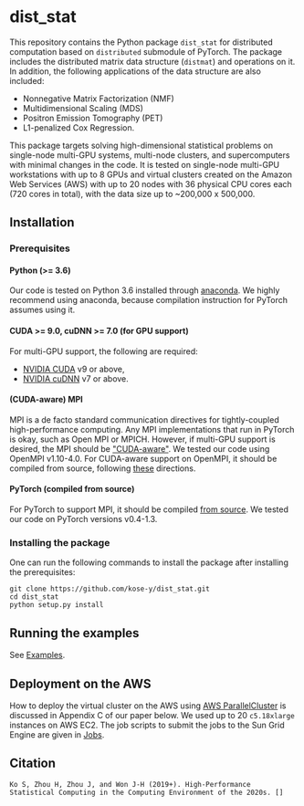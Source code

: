 # dist_stat

This repository contains the Python package `dist_stat` for distributed computation based on `distributed` submodule of PyTorch. The package includes the distributed matrix data structure (`distmat`) and operations on it. In addition, the following applications of the data structure are also included:
- Nonnegative Matrix Factorization (NMF)
- Multidimensional Scaling (MDS)
- Positron Emission Tomography (PET)
- L1-penalized Cox Regression.

This package targets solving high-dimensional statistical problems on single-node multi-GPU systems, multi-node clusters, and supercomputers with minimal changes in the code. It is tested on single-node multi-GPU workstations with up to 8 GPUs and virtual clusters created on the Amazon Web Services (AWS) with up to 20 nodes with 36 physical CPU cores each (720 cores in total), with the data size up to ~200,000 x 500,000.

## Installation
### Prerequisites
#### Python (>= 3.6)
Our code is tested on Python 3.6 installed through [anaconda](https://www.anaconda.com/distribution/#download-section). We highly recommend using anaconda, because compilation instruction for PyTorch assumes using it.

#### CUDA >= 9.0, cuDNN >= 7.0 (for GPU support)
For multi-GPU support, the following are required:
- [NVIDIA CUDA](https://developer.nvidia.com/cuda-downloads) v9 or above,
- [NVIDIA cuDNN](https://developer.nvidia.com/cudnn) v7 or above.

#### (CUDA-aware) MPI
MPI is a de facto standard communication directives for tightly-coupled high-performance computing. Any MPI implementations that run in PyTorch is okay, such as Open MPI or MPICH. However, if multi-GPU support is desired, the MPI should be ["CUDA-aware"](https://devblogs.nvidia.com/introduction-cuda-aware-mpi/).
We tested our code using OpenMPI v1.10-4.0. For CUDA-aware support on OpenMPI, it should be compiled from source, following [these](https://www.open-mpi.org/faq/?category=buildcuda) directions.

#### PyTorch (compiled from source)
For PyTorch to support MPI, it should be compiled [from source](https://github.com/pytorch/pytorch#from-source). We tested our code on PyTorch versions v0.4-1.3.

### Installing the package
One can run the following commands to install the package after installing the prerequisites:
```
git clone https://github.com/kose-y/dist_stat.git
cd dist_stat
python setup.py install
```

## Running the examples
See [Examples](./examples).

## Deployment on the AWS
How to deploy the virtual cluster on the AWS using [AWS ParallelCluster](https://docs.aws.amazon.com/parallelcluster/) is discussed in Appendix C of our paper below. We used up to 20 `c5.18xlarge` instances on AWS EC2. The job scripts to submit the jobs to the Sun Grid Engine are given in [Jobs](./jobs).

## Citation
```
Ko S, Zhou H, Zhou J, and Won J-H (2019+). High-Performance Statistical Computing in the Computing Environment of the 2020s. []
```
